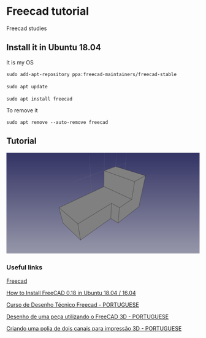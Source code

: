# Freecad tutorial


Freecad studies 

## Install it in Ubuntu 18.04

It is my OS

```
sudo add-apt-repository ppa:freecad-maintainers/freecad-stable

sudo apt update

sudo apt install freecad
```

To remove it

```
sudo apt remove --auto-remove freecad
```


## Tutorial

![Desenho 01](https://github.com/rodrigoms2004/freecad-tutorial/blob/main/curso-desenho-tecnico/render/tutorial_video01.png)


### Useful links

[Freecad](https://www.freecadweb.org/)

[How to Install FreeCAD 0.18 in Ubuntu 18.04 / 16.04](http://ubuntuhandbook.org/index.php/2019/04/install-freecad-0-18-ubuntu-18-04-16-04/)

[Curso de Desenho Técnico Freecad - PORTUGUESE](https://www.youtube.com/playlist?list=PLCQQLujpF4hUJrabtQ_a68gS3nflFC-nd)

[Desenho de uma peça utilizando o FreeCAD 3D - PORTUGUESE](https://www.youtube.com/watch?v=-HpmRlFD1YY&list=PL4ve0MDPJ_HvEBiAEcLMesNF07W1WTrni&index=1&t=58s)

[Criando uma polia de dois canais para impressão 3D - PORTUGUESE](https://www.youtube.com/watch?v=3o-jmXWmXMw&list=PL4ve0MDPJ_HvEBiAEcLMesNF07W1WTrni&index=2)